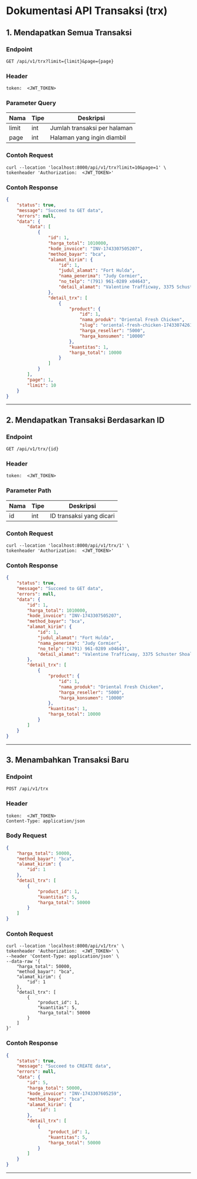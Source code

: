 # Dokumentasi API Transaksi (trx)

## 1. Mendapatkan Semua Transaksi
### Endpoint
```
GET /api/v1/trx?limit={limit}&page={page}
```

### Header
```
token:  <JWT_TOKEN>
```

### Parameter Query
| Nama     | Tipe   | Deskripsi                         |
|----------|--------|---------------------------------|
| limit    | int    | Jumlah transaksi per halaman   |
| page     | int    | Halaman yang ingin diambil     |

### Contoh Request
```
curl --location 'localhost:8000/api/v1/trx?limit=10&page=1' \
tokenheader 'Authorization:  <JWT_TOKEN>'
```

### Contoh Response
```json
{
    "status": true,
    "message": "Succeed to GET data",
    "errors": null,
    "data": {
        "data": [
            {
                "id": 1,
                "harga_total": 1010000,
                "kode_invoice": "INV-1743307505207",
                "method_bayar": "bca",
                "alamat_kirim": {
                    "id": 1,
                    "judul_alamat": "Fort Hulda",
                    "nama_penerima": "Judy Cormier",
                    "no_telp": "(791) 961-0289 x04643",
                    "detail_alamat": "Valentine Trafficway, 3375 Schuster Shoals, North Emilyberg"
                },
                "detail_trx": [
                    {
                        "product": {
                            "id": 1,
                            "nama_produk": "Oriental Fresh Chicken",
                            "slug": "oriental-fresh-chicken-1743307426174",
                            "harga_reseller": "5000",
                            "harga_konsumen": "10000"
                        },
                        "kuantitas": 1,
                        "harga_total": 10000
                    }
                ]
            }
        ],
        "page": 1,
        "limit": 10
    }
}
```

---

## 2. Mendapatkan Transaksi Berdasarkan ID
### Endpoint
```
GET /api/v1/trx/{id}
```

### Header
```
token:  <JWT_TOKEN>
```

### Parameter Path
| Nama | Tipe | Deskripsi               |
|------|------|-------------------------|
| id   | int  | ID transaksi yang dicari |

### Contoh Request
```
curl --location 'localhost:8000/api/v1/trx/1' \
tokenheader 'Authorization:  <JWT_TOKEN>'
```

### Contoh Response
```json
{
    "status": true,
    "message": "Succeed to GET data",
    "errors": null,
    "data": {
        "id": 1,
        "harga_total": 1010000,
        "kode_invoice": "INV-1743307505207",
        "method_bayar": "bca",
        "alamat_kirim": {
            "id": 1,
            "judul_alamat": "Fort Hulda",
            "nama_penerima": "Judy Cormier",
            "no_telp": "(791) 961-0289 x04643",
            "detail_alamat": "Valentine Trafficway, 3375 Schuster Shoals, North Emilyberg"
        },
        "detail_trx": [
            {
                "product": {
                    "id": 1,
                    "nama_produk": "Oriental Fresh Chicken",
                    "harga_reseller": "5000",
                    "harga_konsumen": "10000"
                },
                "kuantitas": 1,
                "harga_total": 10000
            }
        ]
    }
}
```

---

## 3. Menambahkan Transaksi Baru
### Endpoint
```
POST /api/v1/trx
```

### Header
```
token:  <JWT_TOKEN>
Content-Type: application/json
```

### Body Request
```json
{
    "harga_total": 50000,
    "method_bayar": "bca",
    "alamat_kirim": {
        "id": 1
    },
    "detail_trx": [
        {
            "product_id": 1,
            "kuantitas": 5,
            "harga_total": 50000
        }
    ]
}
```

### Contoh Request
```
curl --location 'localhost:8000/api/v1/trx' \
tokenheader 'Authorization:  <JWT_TOKEN>' \
--header 'Content-Type: application/json' \
--data-raw '{
    "harga_total": 50000,
    "method_bayar": "bca",
    "alamat_kirim": {
        "id": 1
    },
    "detail_trx": [
        {
            "product_id": 1,
            "kuantitas": 5,
            "harga_total": 50000
        }
    ]
}'
```

### Contoh Response
```json
{
    "status": true,
    "message": "Succeed to CREATE data",
    "errors": null,
    "data": {
        "id": 5,
        "harga_total": 50000,
        "kode_invoice": "INV-1743307605259",
        "method_bayar": "bca",
        "alamat_kirim": {
            "id": 1
        },
        "detail_trx": [
            {
                "product_id": 1,
                "kuantitas": 5,
                "harga_total": 50000
            }
        ]
    }
}
```

---
